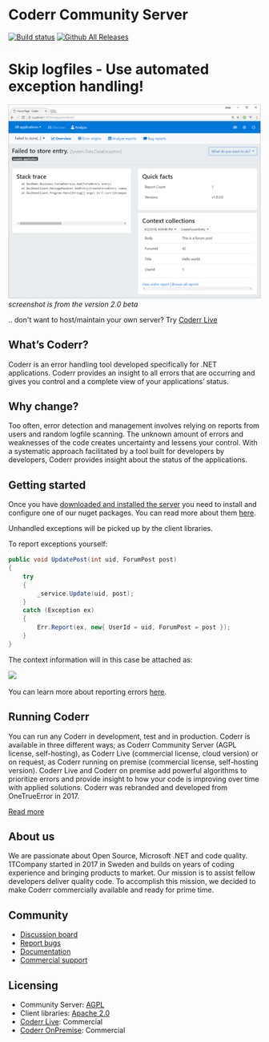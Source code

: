 Coderr Community Server
=============================

[![Build status](https://1tcompany.visualstudio.com/_apis/public/build/definitions/75570083-b1ef-4e78-88e2-5db4982f756c/6/badge)]() [![Github All Releases](https://img.shields.io/github/downloads/coderrio/coderr.server/total.svg?style=flat-square)]()

# Skip logfiles - Use automated exception handling!

![OSS screenshot of v2.0](docs/screenshot.png)*screenshot is from the version 2.0 beta*


.. don't want to host/maintain your own server? Try [Coderr Live](https://coderr.io/live/)

## What’s Coderr?

Coderr is an error handling tool developed specifically for .NET applications. Coderr provides an insight to all errors that are occurring and gives you control and a complete view of your applications’ status. 

## Why change?

Too often, error detection and management involves relying on reports from users and random logfile scanning. The unknown amount of errors and weaknesses of the code creates uncertainty and lessens your control. With a systematic approach facilitated by a tool built for developers by developers, Coderr provides insight about the status of the applications. 


## Getting started

Once you have [downloaded and installed the server](https://github.com/coderrio/Coderr.Server/releases) you need to install and configure one of our nuget packages. You can read more about them [here](https://coderr.io/documentation/client/).

Unhandled exceptions will be picked up by the client libraries. 

To report exceptions yourself:

```csharp
public void UpdatePost(int uid, ForumPost post)
{
	try
	{
		_service.Update(uid, post);
	}
	catch (Exception ex)
	{
		Err.Report(ex, new{ UserId = uid, ForumPost = post });
	}
}
```

The context information will in this case be attached as:

![](https://coderr.io/images/features/custom-context.png)

You can learn more about reporting errors [here](https://coderr.io/documentation/).

## Running Coderr

You can run any Coderr in development, test and in production. Coderr is available in three different ways; as Coderr Community Server (AGPL license, self-hosting), as Coderr Live (commercial license, cloud version) or on request, as Coderr running on premise (commercial license, self-hosting version). Coderr Live and Coderr on premise add powerful algorithms to prioritize errors and provide insight to how your code is improving over time with applied solutions. Coderr was rebranded and developed from OneTrueError in 2017.

[Read more](https://coderr.io/features/)


## About us

We are passionate about Open Source, Microsoft .NET and code quality. 1TCompany started in 2017 in Sweden and builds on years of coding experience and bringing products to market. Our mission is to assist fellow developers deliver quality code. To accomplish this mission, we decided to make Coderr commercially available and ready for prime time.


## Community

* [Discussion board](http://discuss.coderr.io)
* [Report bugs](https://github.com/coderr.io/coderr.server/issues)
* [Documentation](https://coderr.io/documentation)
* [Commercial support](mailto:support@coderr.io?subject=Commercial%20support%20inquiry)

## Licensing

* Community Server: [AGPL](License)
* Client libraries: [Apache 2.0](https://opensource.org/licenses/apache-2.0)
* [Coderr Live](https://coderr.io/live): Commercial
* [Coderr OnPremise](https://coderr.io/features): Commercial
